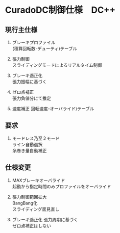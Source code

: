 # CuradoDC制御仕様　DC++

## 現行主仕様

1. ブレーキプロファイル  
(積算回転数-デューティ)テーブル

2. 張力制御  
スライディングモードによるリアルタイム制御

3. ブレーキ適正化  
張力振幅に基づく

4. ゼロ点補正  
張力負値分にて推定

5. 速度補正
回転速度-オーバライド)テーブル


## 要求

1. モードレス乃至２モード  
ライン自動選択  
糸巻き量自動補正

## 仕様変更

1. MAXブレーキオーバライド  
起動から指定時間のみプロファイルをオーバライド

2. 張力制御範囲拡大  
BangBang化  
スライディング面見直し

3. ブレーキ適正化
張力周期に基づく  
ゼロ点補正はしない